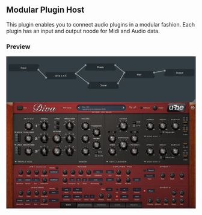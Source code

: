 ## Modular Plugin Host

This plugin enables you to connect audio plugins in a modular fashion.
Each plugin has an input and output noode for Midi and Audio data.

### Preview

<img width="900px" src="preview/Preview2.jpg" />



